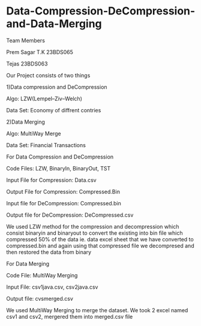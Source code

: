 # Data-Compression-DeCompression-and-Data-Merging
Team Members

Prem Sagar T.K  23BDS065

Tejas 23BDS063


Our Project consists of two things


1)Data compression and DeCompression

Algo: LZW(Lempel–Ziv–Welch)

Data Set: Economy of diffrent contries


2)Data Merging

Algo: MultiWay Merge 

Data Set: Financial Transactions 


For Data Compression and DeCompression

Code Files: LZW, BinaryIn, BinaryOut, TST


Input File for Compression: Data.csv

Output File for Compression: Compressed.Bin


Input file for DeCompression: Compressed.bin

Output file for DeCompression: DeCompressed.csv

We used LZW method for the compression and decompression which consist binaryin and binaryout to convert the existing into bin file which compressed 50% of the data ie. data excel sheet that we have converted to compressed.bin and again using that compressed file we decompresed and then restored the data from binary


For Data Merging

Code File: MultiWay Merging

Input File: csv1java.csv, csv2java.csv

Output file: cvsmerged.csv

We used MultiWay Merging to merge the dataset. We took 2 excel named csv1 and csv2, mergered them into merged.csv file
